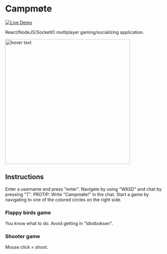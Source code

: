 # Campmøte

[![Live Demo](https://img.shields.io/badge/demo-online-green.svg)](https://www.campmoete.com/) 

React/NodeJS/SocketIO multiplayer gaming/socializing application.

<img src="https://i.imgur.com/S6aWtvm.png" width="400" title="hover text">

## Instructions
Enter a username and press "enter". Navigate by using "WASD" and chat by pressing "T". PROTIP: Write "Campmøte!" in the chat. 
Start a game by navigating to one of the colored circles on the right side.

### Flappy birds game 
You know what to do. Avoid getting in "Idiotboksen".

### Shooter game
Mouse click = shoot.

